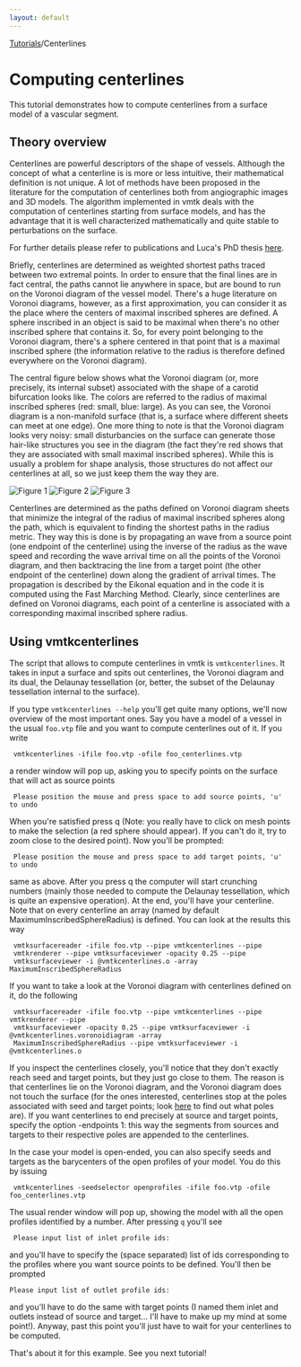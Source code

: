 ```yaml
---
layout: default
---
```


[Tutorials](http://www.vmtk.org/Tutorials)/Centerlines

Computing centerlines
=====================

This tutorial demonstrates how to compute centerlines from a surface model of a vascular segment. 

## Theory overview

Centerlines are powerful descriptors of the shape of vessels. Although the concept of what a centerline is is more or less intuitive, their mathematical definition is not unique. A lot of methods have been proposed in the literature for the computation of centerlines both from angiographic images and 3D models. The algorithm implemented in vmtk deals with the computation of centerlines starting from surface models, and has the advantage that it is well characterized mathematically and quite stable to perturbations on the surface.

For further details please refer to publications and Luca's PhD thesis [here](www.orobix.com/luca/AntigaPhDThesis.pdf). 

Briefly, centerlines are determined as weighted shortest paths traced between two extremal points. In order to ensure that the final lines are in fact central, the paths cannot lie anywhere in space, but are bound to run on the Voronoi diagram of the vessel model. There's a huge literature on Voronoi diagrams, however, as a first approximation, you can consider it as the place where the centers of maximal inscribed spheres are defined. A sphere inscribed in an object is said to be maximal when there's no other inscribed sphere that contains it. So, for every point belonging to the Voronoi diagram, there's a sphere centered in that point that is a maximal inscribed sphere (the information relative to the radius is therefore defined everywhere on the Voronoi diagram).

The central figure below shows what the Voronoi diagram (or, more precisely, its internal subset) associated with the shape of a carotid bifurcation looks like. The colors are referred to the radius of maximal inscribed spheres (red: small, blue: large). As you can see, the Voronoi diagram is a non-manifold surface (that is, a surface where different sheets can meet at one edge). One more thing to note is that the Voronoi diagram looks very noisy: small disturbancies on the surface can generate those hair-like structures you see in the diagram (the fact they're red shows that they are associated with small maximal inscribed spheres). While this is usually a problem for shape analysis, those structures do not affect our centerlines at all, so we just keep them the way they are. 

![Figure 1](/media/Tutorials/centerline_model.png)
![Figure 2](/media/Tutorials/centerline_voronoi.png)
![Figure 3](/media/Tutorials/centerline.png)

Centerlines are determined as the paths defined on Voronoi diagram sheets that minimize the integral of the radius of maximal inscribed spheres along the path, which is equivalent to finding the shortest paths in the radius metric. They way this is done is by propagating an wave from a source point (one endpoint of the centerline) using the inverse of the radius as the wave speed and recording the wave arrival time on all the points of the Voronoi diagram, and then backtracing the line from a target point (the other endpoint of the centerline) down along the gradient of arrival times. The propagation is described by the Eikonal equation and in the code it is computed using the Fast Marching Method. Clearly, since centerlines are defined on Voronoi diagrams, each point of a centerline is associated with a corresponding maximal inscribed sphere radius. 

## Using vmtkcenterlines

The script that allows to compute centerlines in vmtk is `vmtkcenterlines`. It takes in input a surface and spits out centerlines, the Voronoi diagram and its dual, the Delaunay tessellation (or, better, the subset of the Delaunay tessellation internal to the surface). 

If you type `vmtkcenterlines --help` you'll get quite many options, we'll now overview of the most important ones. Say you have a model of a vessel in the usual `foo.vtp` file and you want to compute centerlines out of it. If you write 

     vmtkcenterlines -ifile foo.vtp -ofile foo_centerlines.vtp

a render window will pop up, asking you to specify points on the surface that will act as source points

     Please position the mouse and press space to add source points, 'u' to undo

When you're satisfied press q (Note: you really have to click on mesh points to make the selection (a red sphere should appear). If you can't do it, try to zoom close to the desired point). Now you'll be prompted:

     Please position the mouse and press space to add target points, 'u' to undo

same as above. After you press q the computer will start crunching numbers (mainly those needed to compute the Delaunay tessellation, which is quite an expensive operation). At the end, you'll have your centerline. Note that on every centerline an array (named by default MaximumInscribedSphereRadius) is defined. You can look at the results this way 

     vmtksurfacereader -ifile foo.vtp --pipe vmtkcenterlines --pipe 
     vmtkrenderer --pipe vmtksurfaceviewer -opacity 0.25 --pipe
     vmtksurfaceviewer -i @vmtkcenterlines.o -array MaximumInscribedSphereRadius

If you want to take a look at the Voronoi diagram with centerlines defined on it, do the following

     vmtksurfacereader -ifile foo.vtp --pipe vmtkcenterlines --pipe vmtkrenderer --pipe 
     vmtksurfaceviewer -opacity 0.25 --pipe vmtksurfaceviewer -i @vmtkcenterlines.voronoidiagram -array
     MaximumInscribedSphereRadius --pipe vmtksurfaceviewer -i @vmtkcenterlines.o

If you inspect the centerlines closely, you'll notice that they don't exactly reach seed and target points, but they just go close to them. The reason is that centerlines lie on the Voronoi diagram, and the Voronoi diagram does not touch the surface (for the ones interested, centerlines stop at the poles associated with seed and target points; look [here](http://www.cs.ucdavis.edu/~amenta/pubs/pubs.html) to find out what poles are). If you want centerlines to end precisely at source and target points, specify the option -endpoints 1: this way the segments from sources and targets to their respective poles are appended to the centerlines.

In the case your model is open-ended, you can also specify seeds and targets as the barycenters of the open profiles of your model. You do this by issuing 

     vmtkcenterlines -seedselector openprofiles -ifile foo.vtp -ofile foo_centerlines.vtp

The usual render window will pop up, showing the model with all the open profiles identified by a number. After pressing `q` you'll see 

     Please input list of inlet profile ids:

and you'll have to specify the (space separated) list of ids corresponding to the profiles where you want source points to be defined. You'll then be prompted 

    Please input list of outlet profile ids:

and you'll have to do the same with target points (I named them inlet and outlets instead of source and target... I'll have to make up my mind at some point!). Anyway, past this point you'll just have to wait for your centerlines to be computed.

That's about it for this example. See you next tutorial! 


























